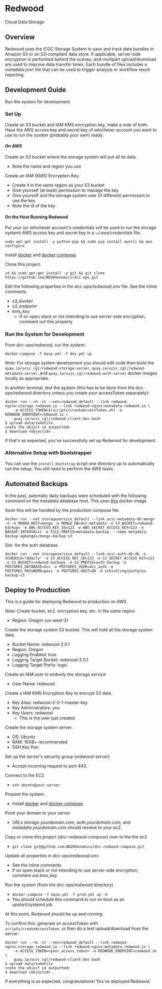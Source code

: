 # Redwood

Cloud Data Storage

## Overview

Redwood uses the ICGC Storage System to save and track data bundles in Amazon S3 or an S3-compliant data store. If applicable, server-side encryption is performed behind the scenes, and multipart upload/download are used to improve data transfer times. Each bundle of files includes a _metadata.json_ file that can be used to trigger analysis or workflow result reporting.

## Development Guide

Run the system for development

### Set Up

Create an S3 bucket and IAM KMS encryption key, make a note of both.  Have the AWS access key and secret key of whichever account you want to use to run the system (probably your own) ready.

#### On AWS

Create an S3 bucket where the storage system will put all its data.
- Note the name and region you use

Create an IAM (KMS) Encryption Key.
- Create it in the same region as your S3 bucket
- Give yourself (at least) permission to manage the key
- Give yourself and the storage system user (if different) permission to use the key
- Note the id of the key

#### On the Host Running Redwood

Put your (or whichever account's credentials will be used to run the storage system) AWS access key and secret key in a _~/.aws/credentials_ file.
```
sudo apt-get install -y python-pip && sudo pip install awscli && aws configure
```

Install [docker](https://docs.docker.com/engine/installation/linux/ubuntu/) and [docker-compose](https://docs.docker.com/compose/install/).

Clone this project.
```
cd && sudo apt-get install -y git && git clone https://github.com/BD2KGenomics/dcc-ops.git
```

Edit the following properties in the _dcc-ops/redwood/.env_ file. See the inline comments.
- _s3_bucket_
- _s3_endpoint_
- _kms_key_
  - If on open stack or not intending to use server-side encryption, comment out this property

### Run the System for Development
From _dcc-ops/redwood_, run the system:
```
docker-compose -f base.yml -f dev.yml up
```

_Note:_ For storage system development you should edit code then build the `quay.io/ucsc_cgl/redwood-storage-server`, `quay.io/ucsc_cgl/redwood-metadata-server`, and `quay.io/ucsc_cgl/redwood-auth-server` docker images locally as appropriate.

In another terminal, test the system (this has to be done from the dcc-ops/redwood directory unless you create your accessToken separately):
```
docker run --rm -it --net=redwood_default --link redwood-nginx:storage.redwood.io --link redwood-nginx:metadata.redwood.io \
    -e ACCESS_TOKEN=$(scripts/createAccessToken.sh) -e REDWOOD_ENDPOINT=redwood.io \
    quay.io/ucsc_cgl/redwood-client:dev bash
$ upload data/someFile
<note the object id outputted>
$ download <objectid> .
```

If that's as expected, you've successfully set up Redwood for development.

### Alternative Setup with Bootstrapper

You can use the `install_bootstrap` script one directory up to automatically run the setup.  You still need to perform the AWS tasks.

## Automated Backups
In the past, automatic daily backups were scheduled with the following command on the metadata database host. This uses [this](https://github.com/agmangas/mongo-backup-s3/) docker image.

Soon this will be handled by the production compose file.

```
docker run --net storageservice_default --link ucsc-metadata-db:mongo -d -e MONGO_HOST=mongo -e MONGO_DB=dcc-metadata -e S3_BUCKET=redwood-backups -e AWS_ACCESS_KEY_ID=123 -e AWS_SECRET_ACCESS_KEY=123 -e BACKUP_INTERVAL=1 -e FILE_PREFIX=metadata-backup- --name metadata-backup agmangas/mongo-backup-s3
```

Sim. for the auth database.

```
docker run --net storageservice_default --link ucsc-auth-db:db -e SCHEDULE="@daily" -e S3_ACCESS_KEY_ID=123 -e S3_SECRET_ACCESS_KEY=123 -e S3_BUCKET=redwood-backups -e S3_PREFIX=auth-backup -e POSTGRES_DATABASE=dcc -e POSTGRES_USER=dcc_auth -e POSTGRES_PASSWORD=pass -e POSTGRES_HOST=db -d schickling/postgres-backup-s3
```

## Deploy to Production
This is a guide for deploying Redwood to production on AWS.

_Note:_ Create bucket, ec2, encryption key, etc. in the same region.
- Region: Oregon (us-west-2)

Create the storage system S3 bucket. This will hold all the storage system data.
- Bucket Name: redwood-2.0.1
- Region: Oregon
- Logging Enabled: true
- Logging Target Bucket: redwood-2.0.1
- Logging Target Prefix: logs/

Create an IAM user to embody the storage service
- User Name: redwood

Create a IAM KMS Encryption Key to encrypt S3 data.
- Key Alias: redwood-2-0-1-master-key
- Key Administrators: you
- Key Users: redwood
  - This is the user just created

Create the storage system server.
- OS: Ubuntu
- RAM: 16GB+ recommended
- SSH Key Pair: <your key pair>

Set up the server's security group (_redwood-server_)
- Accept incoming request to port 443.

Connect to the EC2.
- `ssh ubuntu@your-server`

Prepare the system.
- install [docker](https://docs.docker.com/engine/installation/linux/ubuntu/) and [docker-compose](https://docs.docker.com/compose/install/)

Point your domain to your server
- URLs _storage.yourdomain.com_, _auth.yourdomain.com_, and _metadata.yourdomain.com_ should resolve to your ec2.

Copy or clone this project (_dcc-redwood-compose_) over to the the ec2
- `git clone git@github.com:BD2KGenomics/dcc-redwood-compose.git`

Update all properties in _dcc-ops/redwood/.env_.
- See the inline comments
- If on open stack or not intending to use server-side encryption, comment out _kms_key_

Run the system (from the _dcc-ops/redwood_ directory)
- `docker-compose -f base.yml -f prod.yml up -d`
- You should schedule this command to run on boot as an upstart/systemd job

At this point, Redwood should be up and running.

To confirm this: generate an accessToken with `scripts/createAccessToken.sh` then do a test upload/download from the server:
```
docker run --rm -it --net=redwood_default --link redwood-nginx:storage.redwood.io --link redwood-nginx:metadata.redwood.io \
    -e ACCESS_TOKEN=<your_access_token> -e REDWOOD_ENDPOINT=redwood.io \
    quay.io/ucsc_cgl/redwood-client:dev bash
$ upload data/someFile
<note the object id outputted>
$ download <objectid> .
```

If everything is as expected, congratulations! You've deployed Redwood.
